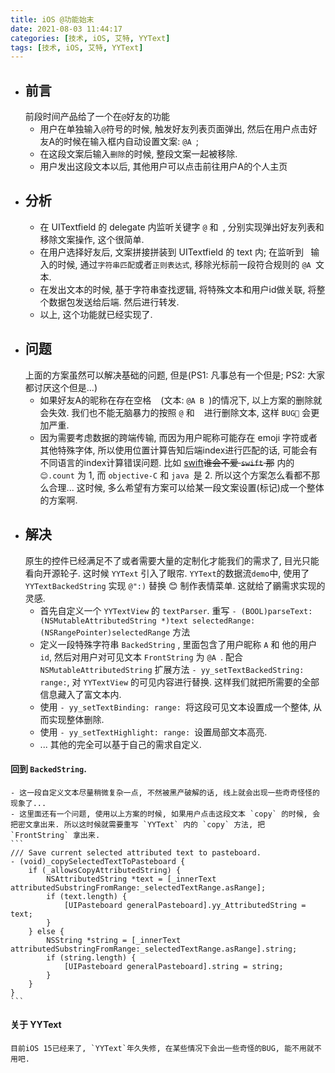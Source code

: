 ```yaml
---
title: iOS @功能始末
date: 2021-08-03 11:44:17
categories: [技术, iOS, 艾特, YYText]
tags: [技术, iOS, 艾特, YYText]
---
```


- ## 前言
    前段时间产品给了一个在`@`好友的功能
    - 用户在单独输入`@`符号的时候, 触发好友列表页面弹出, 然后在用户点击好友A的时候在输入框内自动设置文案: `@A `; 
    - 在这段文案后输入`删除`的时候, 整段文案一起被移除.
    - 用户发出这段文本以后, 其他用户可以点击前往用户A的个人主页
- ## 分析
    - 在 UITextfield 的 delegate 内监听关键字 `@` 和` `, 分别实现弹出好友列表和移除文案操作, 这个很简单.
    - 在用户选择好友后, 文案拼接拼装到 UITextfield 的 text 内; 在监听到 ` `输入的时候, 通过`字符串匹配`或者`正则表达式`, 移除光标前一段符合规则的 `@A `文本.
    - 在发出文本的时候, 基于字符串查找逻辑, 将特殊文本和用户id做关联, 将整个数据包发送给后端. 然后进行转发.
    - 以上, 这个功能就已经实现了. 
- ## 问题
    上面的方案虽然可以解决基础的问题, 但是(PS1: 凡事总有一个但是; PS2: 大家都讨厌这个但是...)
    - 如果好友A的昵称在存在空格 ` ` (文本: `@A B `)的情况下, 以上方案的删除就会失效. 我们也不能无脑暴力的按照 `@` 和 ` ` 进行删除文本, 这样 `BUG🐛` 会更加严重.
    - 因为需要考虑数据的跨端传输, 而因为用户昵称可能存在 emoji 字符或者其他特殊字体, 所以使用位置计算告知后端index进行匹配的话, 可能会有不同语言的index计算错误问题. 比如 [swift](https://swift.org)~~谁会不爱 `swift` 那~~ 内的 `😊.count` 为 1, 而 `objective-C` 和 `java `是 2. 所以这个方案怎么看都不那么合理...
    这时候, 多么希望有方案可以给某一段文案设置(标记)成一个整体的方案啊.
- ## 解决
    原生的控件已经满足不了或者需要大量的定制化才能我们的需求了, 目光只能看向开源轮子. 这时候 `YYText` 引入了眼帘.
    `YYText`的数据流`demo`中, 使用了 `YYTextBackedString` 实现 `@":)` 替换 😊 制作表情菜单. 这就给了鶸需求实现的灵感.
    - 首先自定义一个 `YYTextView` 的 `textParser`. 重写 `- (BOOL)parseText:(NSMutableAttributedString *)text selectedRange:(NSRangePointer)selectedRange` 方法
    - 定义一段特殊字符串 `BackedString` , 里面包含了用户昵称 `A` 和 他的用户 `id`, 然后对用户对可见文本 `FrontString` 为 `@A `. 配合 `NSMutableAttributedString` 扩展方法 `- yy_setTextBackedString: range:`, 对 `YYTextView` 的可见内容进行替换. 这样我们就把所需要的全部信息藏入了富文本内. 
    - 使用 `- yy_setTextBinding: range: `将这段可见文本设置成一个整体, 从而实现整体删除.
    - 使用 `- yy_setTextHighlight: range: `设置局部文本高亮.
    - ... 其他的完全可以基于自己的需求自定义.

#### 回到 `BackedString`.
    - 这一段自定义文本尽量稍微复杂一点, 不然被黑产破解的话, 线上就会出现一些奇奇怪怪的现象了...
    - 这里面还有一个问题, 使用以上方案的时候, 如果用户点击这段文本 `copy` 的时候, 会把密文拿出来. 所以这时候就需要重写 `YYText` 内的 `copy` 方法, 把 `FrontString` 拿出来.
    ```
    /// Save current selected attributed text to pasteboard.
    - (void)_copySelectedTextToPasteboard {
        if (_allowsCopyAttributedString) {
            NSAttributedString *text = [_innerText attributedSubstringFromRange:_selectedTextRange.asRange];
            if (text.length) {
                [UIPasteboard generalPasteboard].yy_AttributedString = text;
            }
        } else {
            NSString *string = [_innerText attributedSubstringFromRange:_selectedTextRange.asRange].string;
            if (string.length) {
                [UIPasteboard generalPasteboard].string = string;
            }
        }
    }
    ```
#### 关于 YYText
    目前iOS 15已经来了, `YYText`年久失修, 在某些情况下会出一些奇怪的BUG, 能不用就不用吧. 